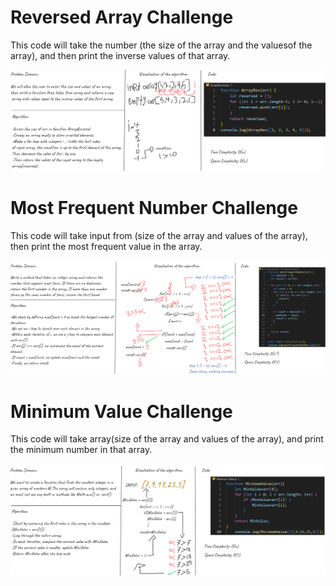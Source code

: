 # Reversed Array Challenge
This code will take the number (the size of the array and the values ​​of the array), and then print the inverse values ​​of that array.

![Whitboard for ReversedArray](Images/ArrayReversal.png)

# Most Frequent Number Challenge
This code will take input from (size of the array and values of the array), 
then print the most frequent value in the array.

![Whitboard for MostFrequentNumber](Images/MostFrequentNumber.png)

# Minimum Value Challenge
This code will take array(size of the array and values of the array), and print the minimum number in that array.

![Whitboard for MinimumValue](Images/MinimumValue.png)
